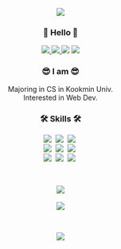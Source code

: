 <p align="center">
  <img src="https://capsule-render.vercel.app/api?type=soft&color=auto&height=150&section=header&text=MinJeongKim&fontSize=70&animation=twinkling" />

<h3 align="center">🤗 Hello 🤗</h3>
<p align="center">
  <a href="https://solved.ac/minjj0905"><img src="http://mazassumnida.wtf/api/mini/generate_badge?boj=minjj0905" /> </a>
  <a href="https://velog.io/@minjj0905"><img src="https://img.shields.io/badge/-minjj0905-%2320C997?style=flat&logo=Vimeo&logoColor=white" /> </a>
  <a href="https://www.instagram.com/__min.jj/"><img src="https://img.shields.io/badge/Instagram-E4405F?style=flat&logo=Instagram&logoColor=white&link=https://www.instagram.com/__min.jj/"/></a>
  <a href="mailto:minjj0905@kookmin.ac.kr"><img src="https://img.shields.io/badge/Gmail-d14836?style=flat&logo=Gmail&logoColor=white&link=minjj0905@kookmin.ac.kr"/></a>
</p>


<h3 align="center">😎 I am 😎</h3>
<p align="center">Majoring in CS in Kookmin Univ.<br/>Interested in Web Dev.</p>


<h3 align="center">🛠 Skills 🛠</h3>
<p align="center">
  <img src="https://img.shields.io/badge/Javascript-ffb13b?style=flat-square&logo=javascript&logoColor=white"/>&nbsp
  <img src="https://img.shields.io/badge/Typescript-3178C6?style=flat-square&logo=typescript&logoColor=white"/>&nbsp
  <img src="https://img.shields.io/badge/React-61DAFB?style=flat-square&logo=react&logoColor=white"/>&nbsp
  <br />
  <img src="https://img.shields.io/badge/ReactQuery-ff4154?style=flat-square&logo=ReactQuery&logoColor=white"/>&nbsp
  <img src="https://img.shields.io/badge/Redux-764ABC?style=flat-square&logo=redux&logoColor=white"/>&nbsp
  <img src="https://img.shields.io/badge/styled--components-db7093?style=flat-square&logo=styled-components&logoColor=white"/>&nbsp
  <br />
  <img src="https://img.shields.io/badge/Python-3766AB?style=flat-square&logo=Python&logoColor=white"/>&nbsp 
  <img src="https://img.shields.io/badge/Django-092E20?style=flat-square&logo=Django&logoColor=white"/>&nbsp 
  <img src="https://img.shields.io/badge/Amazon_AWS-232f3e?style=flat-square&logo=AmazonAWS&logoColor=white"/>&nbsp 
</p>

<br/>

<p align="center">
  <img src="https://github-readme-stats.vercel.app/api?username=minjj0905" />
  <br/>
  <br/>
  <a href="https://velog-readme-stats.vercel.app/api/redirect?name=minjj0905"><img src="https://velog-readme-stats.vercel.app/api?name=minjj0905" /> </a>
</p>
<br/>

<p align="center">
  <a href="https://hits.seeyoufarm.com"><img src="https://hits.seeyoufarm.com/api/count/incr/badge.svg?url=https%3A%2F%2Fgithub.com%2Fminjj0905&count_bg=%23ED6DA3&title_bg=%2386757E&icon=github.svg&icon_color=%23E1DEDE&title=hits&edge_flat=false"/></a>
</p>

<p/>
